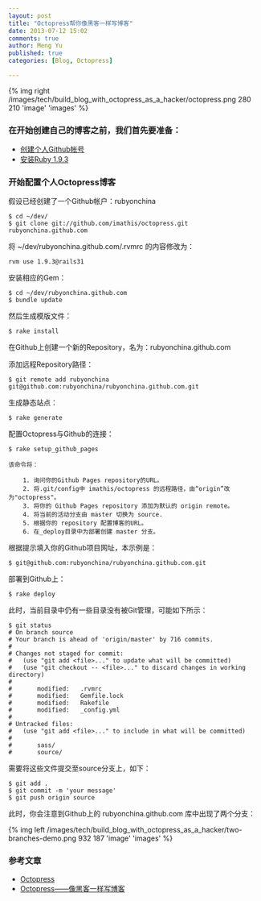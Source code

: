 ```yaml
---
layout: post
title: "Octopress帮你像黑客一样写博客"
date: 2013-07-12 15:02
comments: true
author: Meng Yu
published: true
categories: [Blog, Octopress]

---
```

{% img right /images/tech/build_blog_with_octopress_as_a_hacker/octopress.png 280 210 'image' 'images' %}

### 在开始创建自己的博客之前，我们首先要准备：

  * [创建个人Github帐号](https://github.com/signup/free)  
  * [安装Ruby 1.9.3](http://rvm.io/rubies/installing)
  
### 开始配置个人Octopress博客

假设已经创建了一个Github帐户：rubyonchina

	$ cd ~/dev/
	$ git clone git://github.com/imathis/octopress.git rubyonchina.github.com
	
将 ~/dev/rubyonchina.github.com/.rvmrc 的内容修改为：

	rvm use 1.9.3@rails31
	
安装相应的Gem：
	
	$ cd ~/dev/rubyonchina.github.com
	$ bundle update
	
然后生成模版文件：

	$ rake install
	
在Github上创建一个新的Repository，名为：rubyonchina.github.com

添加远程Repository路径：

	$ git remote add rubyonchina git@github.com:rubyonchina/rubyonchina.github.com.git
	
生成静态站点：
	
	$ rake generate
	
配置Octopress与Github的连接：
	
	$ rake setup_github_pages
	
	该命令将：
	
		1. 询问你的Github Pages repository的URL。
		2. 将.git/config中 imathis/octopress 的远程路径，由“origin”改为"octopress"。
		3. 将你的 Github Pages repository 添加为默认的 origin remote。
		4. 将当前的活动分支由 master 切换为 source.
		5. 根据你的 repository 配置博客的URL。
		6. 在_deploy目录中为部署创建 master 分支。
	
根据提示填入你的Github项目网址，本示例是：

	$ git@github.com:rubyonchina/rubyonchina.github.com.git
	
部署到Github上：

	$ rake deploy
	
此时，当前目录中仍有一些目录没有被Git管理，可能如下所示：

	$ git status 
	# On branch source 
	# Your branch is ahead of 'origin/master' by 716 commits. 
	# 
	# Changes not staged for commit: 
	#   (use "git add <file>..." to update what will be committed) 
	#   (use "git checkout -- <file>..." to discard changes in working directory) 
	# 
	#		modified:   .rvmrc 
	#		modified:   Gemfile.lock 
	#		modified:   Rakefile 
	#		modified:   _config.yml 
	# 
	# Untracked files: 
	#   (use "git add <file>..." to include in what will be committed) 
	# 
	#		sass/ 
	#		source/
	
需要将这些文件提交至source分支上，如下：

	$ git add .
	$ git commit -m 'your message'
	$ git push origin source
	
此时，你会注意到Github上的 rubyonchina.github.com 库中出现了两个分支：

{% img left /images/tech/build_blog_with_octopress_as_a_hacker/two-branches-demo.png 932 187 'image' 'images' %}

### 参考文章
* [Octopress](http://octopress.org/)
* [Octopress——像黑客一样写博客](http://www.yangzhiping.com/tech/octopress.html)

	
